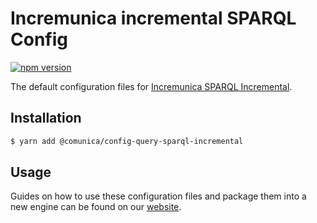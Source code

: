 # Incremunica incremental SPARQL Config

[![npm version](https://badge.fury.io/js/%40comunica%2Fconfig-query-sparql.svg)](https://www.npmjs.com/package/@comunica/config-query-sparql-incremental)

The default configuration files for [Incremunica SPARQL Incremental](https://github.com/maartyman/incremental/tree/master/packages/incremental#readme).

## Installation

```bash
$ yarn add @comunica/config-query-sparql-incremental
```

## Usage

Guides on how to use these configuration files and package them into a new engine can be found on our [website](https://comunica.dev/docs/modify/).

